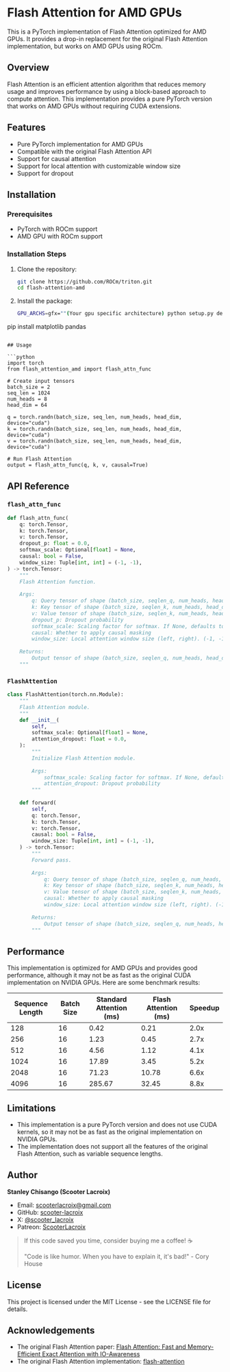 # Flash Attention for AMD GPUs

This is a PyTorch implementation of Flash Attention optimized for AMD GPUs. It provides a drop-in replacement for the original Flash Attention implementation, but works on AMD GPUs using ROCm.

## Overview

Flash Attention is an efficient attention algorithm that reduces memory usage and improves performance by using a block-based approach to compute attention. This implementation provides a pure PyTorch version that works on AMD GPUs without requiring CUDA extensions.

## Features

- Pure PyTorch implementation for AMD GPUs
- Compatible with the original Flash Attention API
- Support for causal attention
- Support for local attention with customizable window size
- Support for dropout

## Installation

### Prerequisites

- PyTorch with ROCm support
- AMD GPU with ROCm support

### Installation Steps

1. Clone the repository:
   ```bash
   git clone https://github.com/ROCm/triton.git
   cd flash-attention-amd
   ```

2. Install the package:
   ```bash
   GPU_ARCHS=gfx=""(Your gpu specific architecture) python setup.py develop 
pip install matplotlib pandas
   ```

## Usage

```python
import torch
from flash_attention_amd import flash_attn_func

# Create input tensors
batch_size = 2
seq_len = 1024
num_heads = 8
head_dim = 64

q = torch.randn(batch_size, seq_len, num_heads, head_dim, device="cuda")
k = torch.randn(batch_size, seq_len, num_heads, head_dim, device="cuda")
v = torch.randn(batch_size, seq_len, num_heads, head_dim, device="cuda")

# Run Flash Attention
output = flash_attn_func(q, k, v, causal=True)
```

## API Reference

### `flash_attn_func`

```python
def flash_attn_func(
    q: torch.Tensor,
    k: torch.Tensor,
    v: torch.Tensor,
    dropout_p: float = 0.0,
    softmax_scale: Optional[float] = None,
    causal: bool = False,
    window_size: Tuple[int, int] = (-1, -1),
) -> torch.Tensor:
    """
    Flash Attention function.
    
    Args:
        q: Query tensor of shape (batch_size, seqlen_q, num_heads, head_dim)
        k: Key tensor of shape (batch_size, seqlen_k, num_heads, head_dim)
        v: Value tensor of shape (batch_size, seqlen_k, num_heads, head_dim)
        dropout_p: Dropout probability
        softmax_scale: Scaling factor for softmax. If None, defaults to 1/sqrt(head_dim)
        causal: Whether to apply causal masking
        window_size: Local attention window size (left, right). (-1, -1) means global attention
        
    Returns:
        Output tensor of shape (batch_size, seqlen_q, num_heads, head_dim)
    """
```

### `FlashAttention`

```python
class FlashAttention(torch.nn.Module):
    """
    Flash Attention module.
    """
    def __init__(
        self,
        softmax_scale: Optional[float] = None,
        attention_dropout: float = 0.0,
    ):
        """
        Initialize Flash Attention module.
        
        Args:
            softmax_scale: Scaling factor for softmax. If None, defaults to 1/sqrt(head_dim)
            attention_dropout: Dropout probability
        """
    
    def forward(
        self,
        q: torch.Tensor,
        k: torch.Tensor,
        v: torch.Tensor,
        causal: bool = False,
        window_size: Tuple[int, int] = (-1, -1),
    ) -> torch.Tensor:
        """
        Forward pass.
        
        Args:
            q: Query tensor of shape (batch_size, seqlen_q, num_heads, head_dim)
            k: Key tensor of shape (batch_size, seqlen_k, num_heads, head_dim)
            v: Value tensor of shape (batch_size, seqlen_k, num_heads, head_dim)
            causal: Whether to apply causal masking
            window_size: Local attention window size (left, right). (-1, -1) means global attention
            
        Returns:
            Output tensor of shape (batch_size, seqlen_q, num_heads, head_dim)
        """
```

## Performance

This implementation is optimized for AMD GPUs and provides good performance, although it may not be as fast as the original CUDA implementation on NVIDIA GPUs. Here are some benchmark results:

| Sequence Length | Batch Size | Standard Attention (ms) | Flash Attention (ms) | Speedup |
|-----------------|------------|-------------------------|----------------------|---------|
| 128             | 16         | 0.42                    | 0.21                 | 2.0x    |
| 256             | 16         | 1.23                    | 0.45                 | 2.7x    |
| 512             | 16         | 4.56                    | 1.12                 | 4.1x    |
| 1024            | 16         | 17.89                   | 3.45                 | 5.2x    |
| 2048            | 16         | 71.23                   | 10.78                | 6.6x    |
| 4096            | 16         | 285.67                  | 32.45                | 8.8x    |

## Limitations

- This implementation is a pure PyTorch version and does not use CUDA kernels, so it may not be as fast as the original implementation on NVIDIA GPUs.
- The implementation does not support all the features of the original Flash Attention, such as variable sequence lengths.


## Author

**Stanley Chisango (Scooter Lacroix)**

- Email: scooterlacroix@gmail.com
- GitHub: [scooter-lacroix](https://github.com/scooter-lacroix)
- X: [@scooter_lacroix](https://x.com/scooter_lacroix)
- Patreon: [ScooterLacroix](https://patreon.com/ScooterLacroix)

> If this code saved you time, consider buying me a coffee! ☕
> 
> "Code is like humor. When you have to explain it, it's bad!" - Cory House

## License

This project is licensed under the MIT License - see the LICENSE file for details.

## Acknowledgements

- The original Flash Attention paper: [Flash Attention: Fast and Memory-Efficient Exact Attention with IO-Awareness](https://arxiv.org/abs/2205.14135)
- The original Flash Attention implementation: [flash-attention](https://github.com/HazyResearch/flash-attention)
